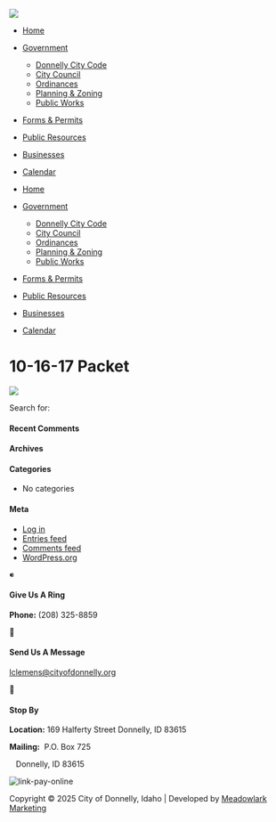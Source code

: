 ![](https://cityofdonnelly.org/wp-content/uploads/2014/07/Donnelly-Logo-SMALL.png)

- [Home](https://cityofdonnelly.org)
- [Government](https://cityofdonnelly.org/government)
  
  - [Donnelly City Code](https://www.codepublishing.com/ID/Donnelly)
  - [City Council](https://cityofdonnelly.org/government/city-council)
  - [Ordinances](https://cityofdonnelly.org/government/city-ordinances)
  - [Planning &amp; Zoning](https://cityofdonnelly.org/government/planning-zoning)
  - [Public Works](https://cityofdonnelly.org/government/public-works)
- [Forms &amp; Permits](https://cityofdonnelly.org/government/permits)
- [Public Resources](https://cityofdonnelly.org/public-services)
- [Businesses](https://cityofdonnelly.org/businesses)
- [Calendar](https://cityofdonnelly.org/calendar)

<!--THE END-->

- [Home](https://cityofdonnelly.org)
- [Government](https://cityofdonnelly.org/government)
  
  - [Donnelly City Code](https://www.codepublishing.com/ID/Donnelly)
  - [City Council](https://cityofdonnelly.org/government/city-council)
  - [Ordinances](https://cityofdonnelly.org/government/city-ordinances)
  - [Planning &amp; Zoning](https://cityofdonnelly.org/government/planning-zoning)
  - [Public Works](https://cityofdonnelly.org/government/public-works)
- [Forms &amp; Permits](https://cityofdonnelly.org/government/permits)
- [Public Resources](https://cityofdonnelly.org/public-services)
- [Businesses](https://cityofdonnelly.org/businesses)
- [Calendar](https://cityofdonnelly.org/calendar)

# 10-16-17 Packet

![](https://cityofdonnelly.org/wp-content/uploads/2017/10/October-16-2017-City-Council-Packet-pdf-230x300.jpg)

Search for:

#### Recent Comments

#### Archives

#### Categories

- No categories

#### Meta

- [Log in](https://cityofdonnelly.org/wp-login.php)
- [Entries feed](https://cityofdonnelly.org/feed)
- [Comments feed](https://cityofdonnelly.org/comments/feed)
- [WordPress.org](https://wordpress.org)



#### Give Us A Ring

**Phone:** (208) 325-8859



#### Send Us A Message

[lclemens@cityofdonnelly.org](mailto:lclemens@cityofdonnelly.org)



#### Stop By

**Location:** 169 Halferty Street Donnelly, ID 83615

**Mailing:**  P.O. Box 725

   Donnelly, ID 83615

![](https://cityofdonnelly.org/wp-content/uploads/2014/07/link-pay-online.png "link-pay-online")

Copyright © 2025 City of Donnelly, Idaho | Developed by [Meadowlark Marketing](https://meadowlark.marketing)